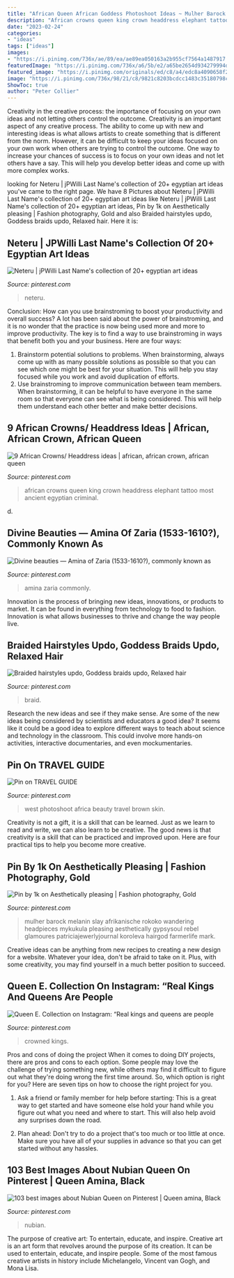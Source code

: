 ```yaml
---
title: "African Queen African Goddess Photoshoot Ideas ~ Mulher Barock Melanin Slay Afrikanische Rokoko Wandering Headpieces Mykukula Pleasing Aesthetically Gypsysoul Rebel Glamoures Patriciajewerlyjournal Koroleva Hairgod Farmerlife Mark"
description: "African crowns queen king crown headdress elephant tattoo most ancient egyptian criminal"
date: "2023-02-24"
categories:
- "ideas"
tags: ["ideas"]
images:
- "https://i.pinimg.com/736x/ae/89/ea/ae89ea050163a2b955cf7564a1487917.jpg"
featuredImage: "https://i.pinimg.com/736x/a6/5b/e2/a65be2654d934279994de9d327d48d2f.jpg"
featured_image: "https://i.pinimg.com/originals/ed/c8/a4/edc8a4090658f278a8e16337caba31ed.jpg"
image: "https://i.pinimg.com/736x/98/21/c8/9821c8203bcdcc1483c35180798c6728.jpg"
ShowToc: true
author: "Peter Collier"
---
```



Creativity in the creative process: the importance of focusing on your own ideas and not letting others control the outcome.
Creativity is an important aspect of any creative process. The ability to come up with new and interesting ideas is what allows artists to create something that is different from the norm. However, it can be difficult to keep your ideas focused on your own work when others are trying to control the outcome. One way to increase your chances of success is to focus on your own ideas and not let others have a say. This will help you develop better ideas and come up with more complex works.

	

		
looking for Neteru | jPWilli Last Name&#039;s collection of 20+ egyptian art ideas you've came to the right page. We have 8 Pictures about Neteru | jPWilli Last Name&#039;s collection of 20+ egyptian art ideas like Neteru | jPWilli Last Name&#039;s collection of 20+ egyptian art ideas, Pin by 1k on Aesthetically pleasing | Fashion photography, Gold and also Braided hairstyles updo, Goddess braids updo, Relaxed hair. Here it is:
		
    
## Neteru | JPWilli Last Name&#039;s Collection Of 20+ Egyptian Art Ideas

<img loading=lazy src="https://i.pinimg.com/474x/dc/18/85/dc188559acf6323f91adc68911d835c3--egyptian-queen-egyptian-art.jpg" onerror="this.onerror=null;this.src='https://tse4.mm.bing.net/th?id=OIP.ealfv7FtxFds5VIir_SamQAAAA&amp;pid=15.1';" alt="Neteru | jPWilli Last Name&#039;s collection of 20+ egyptian art ideas">

_Source: pinterest.com_

>neteru. 

	

Conclusion: How can you use brainstroming to boost your productivity and overall success?
A lot has been said about the power of brainstroming, and it is no wonder that the practice is now being used more and more to improve productivity. The key is to find a way to use brainstroming in ways that benefit both you and your business. Here are four ways: 
1. Brainstorm potential solutions to problems. When brainstorming, always come up with as many possible solutions as possible so that you can see which one might be best for your situation. This will help you stay focused while you work and avoid duplication of efforts. 
2. Use brainstroming to improve communication between team members. When brainstorming, it can be helpful to have everyone in the same room so that everyone can see what is being considered. This will help them understand each other better and make better decisions. 

    
## 9 African Crowns/ Headdress Ideas | African, African Crown, African Queen

<img loading=lazy src="https://i.pinimg.com/236x/6f/fd/26/6ffd26c73c49282a7f3c36e5b60ada15--queen-crown-african-queen.jpg" onerror="this.onerror=null;this.src='https://tse1.mm.bing.net/th?id=OIP.G0pYlEG7-lU4VoQXQTzwkQHaHk&amp;pid=15.1';" alt="9 African Crowns/ Headdress ideas | african, african crown, african queen">

_Source: pinterest.com_

>african crowns queen king crown headdress elephant tattoo most ancient egyptian criminal. 

	

d.

    
## Divine Beauties — Amina Of Zaria (1533-1610?), Commonly Known As

<img loading=lazy src="https://i.pinimg.com/736x/a6/5b/e2/a65be2654d934279994de9d327d48d2f.jpg" onerror="this.onerror=null;this.src='https://tse4.mm.bing.net/th?id=OIP.48ijrzxUEI_ubx8Q7qHEKQHaJQ&amp;pid=15.1';" alt="Divine beauties — Amina of Zaria (1533-1610?), commonly known as">

_Source: pinterest.com_

>amina zaria commonly. 

	

Innovation is the process of bringing new ideas, innovations, or products to market. It can be found in everything from technology to food to fashion. Innovation is what allows businesses to thrive and change the way people live.

    
## Braided Hairstyles Updo, Goddess Braids Updo, Relaxed Hair

<img loading=lazy src="https://i.pinimg.com/originals/d7/ef/7a/d7ef7ae0033e06edd400637fcfe60f5c.jpg" onerror="this.onerror=null;this.src='https://tse1.mm.bing.net/th?id=OIP.v6rhjQcTEEuDEZaZFjgdJgHaJ3&amp;pid=15.1';" alt="Braided hairstyles updo, Goddess braids updo, Relaxed hair">

_Source: pinterest.com_

>braid. 

	

Research the new ideas and see if they make sense.
Are some of the new ideas being considered by scientists and educators a good idea? It seems like it could be a good idea to explore different ways to teach about science and technology in the classroom. This could involve more hands-on activities, interactive documentaries, and even mockumentaries.

    
## Pin On TRAVEL GUIDE

<img loading=lazy src="https://i.pinimg.com/736x/98/21/c8/9821c8203bcdcc1483c35180798c6728.jpg" onerror="this.onerror=null;this.src='https://tse4.mm.bing.net/th?id=OIP.wIGXjKLeI_TTl3r39fUWugHaLG&amp;pid=15.1';" alt="Pin on TRAVEL GUIDE">

_Source: pinterest.com_

>west photoshoot africa beauty travel brown skin. 

	

Creativity is not a gift, it is a skill that can be learned. Just as we learn to read and write, we can also learn to be creative. The good news is that creativity is a skill that can be practiced and improved upon. Here are four practical tips to help you become more creative.

    
## Pin By 1k On Aesthetically Pleasing | Fashion Photography, Gold

<img loading=lazy src="https://i.pinimg.com/736x/ae/89/ea/ae89ea050163a2b955cf7564a1487917.jpg" onerror="this.onerror=null;this.src='https://tse3.mm.bing.net/th?id=OIP.dnNZr1vudYkNcbGrZW70yAHaJQ&amp;pid=15.1';" alt="Pin by 1k on Aesthetically pleasing | Fashion photography, Gold">

_Source: pinterest.com_

>mulher barock melanin slay afrikanische rokoko wandering headpieces mykukula pleasing aesthetically gypsysoul rebel glamoures patriciajewerlyjournal koroleva hairgod farmerlife mark. 

	

Creative ideas can be anything from new recipes to creating a new design for a website. Whatever your idea, don't be afraid to take on it. Plus, with some creativity, you may find yourself in a much better position to succeed.

    
## Queen E. Collection On Instagram: “Real Kings And Queens Are People

<img loading=lazy src="https://i.pinimg.com/originals/ed/c8/a4/edc8a4090658f278a8e16337caba31ed.jpg" onerror="this.onerror=null;this.src='https://tse1.mm.bing.net/th?id=OIP.6zTOJHFdIrI_58lnPegMpAHaJQ&amp;pid=15.1';" alt="Queen E. Collection on Instagram: “Real kings and queens are people">

_Source: pinterest.com_

>crowned kings. 

	

Pros and cons of doing the project
When it comes to doing DIY projects, there are pros and cons to each option. Some people may love the challenge of trying something new, while others may find it difficult to figure out what they're doing wrong the first time around.  So, which option is right for you? Here are seven tips on how to choose the right project for you.
1) Ask a friend or family member for help before starting: This is a great way to get started and have someone else hold your hand while you figure out what you need and where to start. This will also help avoid any surprises down the road.

2) Plan ahead: Don't try to do a project that's too much or too little at once. Make sure you have all of your supplies in advance so that you can get started without any hassles.

    
## 103 Best Images About Nubian Queen On Pinterest | Queen Amina, Black

<img loading=lazy src="https://s-media-cache-ak0.pinimg.com/736x/a6/2f/9b/a62f9b657f90e237a0c6be17861a6e5f--warrior-queen-female-warriors.jpg" onerror="this.onerror=null;this.src='https://tse3.mm.bing.net/th?id=OIP.AUqqNxrpt9qIrj3vj3c9hwHaMS&amp;pid=15.1';" alt="103 best images about Nubian Queen on Pinterest | Queen amina, Black">

_Source: pinterest.com_

>nubian. 

	

The purpose of creative art: To entertain, educate, and inspire.
Creative art is an art form that revolves around the purpose of its creation. It can be used to entertain, educate, and inspire people. Some of the most famous creative artists in history include Michelangelo, Vincent van Gogh, and Mona Lisa.

